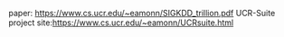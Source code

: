 paper: https://www.cs.ucr.edu/~eamonn/SIGKDD_trillion.pdf
UCR-Suite project site:https://www.cs.ucr.edu/~eamonn/UCRsuite.html
